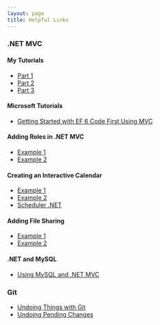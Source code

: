 ```yaml
---
layout: page
title: Helpful Links
---
```


### .NET MVC

#### My Tutorials
* <a href="http://tylerablake.com/2016/08/01/mvc-tutorial-part1/">Part 1</a>
* <a href="http://tylerablake.com/2016/08/01/mvc-tutorial-part2/">Part 2</a>
* <a href="http://tylerablake.com/2016/08/01/mvc-tutorial-part3/">Part 3</a>

#### Microsoft Tutorials
* <a href="https://www.asp.net/mvc/overview/getting-started/getting-started-with-ef-using-mvc/creating-an-entity-framework-data-model-for-an-asp-net-mvc-application">Getting Started with EF 6 Code First Using MVC</a>

#### Adding Roles in .NET MVC
* <a href="http://www.dotnetfunda.com/articles/show/2898/working-with-roles-in-aspnet-identity-for-mvc">Example 1</a>
* <a href="https://code.msdn.microsoft.com/ASPNET-MVC-5-Security-And-44cbdb97">Example 2</a>

#### Creating an Interactive Calendar
* <a href="https://code.daypilot.org/59860/asp-net-mvc-5-event-calendar">Example 1</a>
* <a href="https://stackoverflow.com/questions/1520231/scheduler-like-google-calendar-in-mvc">Example 2</a>
* <a href="http://scheduler-net.com/">Scheduler .NET</a>

#### Adding File Sharing
* <a href="http://www.mikesdotnetting.com/article/259/asp-net-mvc-5-with-ef-6-working-with-files">Example 1</a>
* <a href="https://stackoverflow.com/questions/15106190/uploading-files-into-database-with-asp-net-mvc">Example 2</a>

#### .NET and MySQL
* <a href="https://blogs.oracle.com/MySqlOnWindows/entry/howto_using_mysql_for_visual">Using MySQL and .NET MVC</a>

### Git

* <a href="https://git-scm.com/book/be/v1/%D0%90%D1%81%D0%BD%D0%BE%D0%B2%D1%8B-Git-Undoing-Things">Undoing Things with Git</a>
* <a href="https://stackoverflow.com/questions/1090309/git-undo-all-working-dir-changes-including-new-files">Undoing Pending Changes</a>